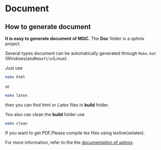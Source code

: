 # Document
## How to generate document
**It is easy to generate document of MQC.**
The **Doc** folder is a *sphnix* project.

Several types document can be automatically generated through ```Make.bat``` (Windows)and```Makefile```(Linux).

Just use 
```bash
make html
```
or 
```bash
make latex
```
then you can find html or $Latex$ files in **build** folder.

You also can clean the **build** folder use
```bash
make clean
```
If you want to get PDF,Please compile tex files using texlive(xelatex).

For more information, refer to the the [documentation of *sphnix*](https://www.sphinx-doc.org/en/master/).




